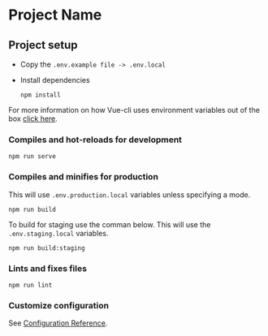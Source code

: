 # Project Name

## Project setup
- Copy the `.env.example file -> .env.local`

- Install dependencies
  ```
  npm install
  ```

For more information on how Vue-cli uses environment variables out of the box [click here](https://cli.vuejs.org/guide/mode-and-env.html#environment-variables).

### Compiles and hot-reloads for development
```
npm run serve
```

### Compiles and minifies for production
This will use `.env.production.local` variables unless specifying a mode.
```
npm run build
```

To build for staging use the comman below. This will use the `.env.staging.local` variables.
```
npm run build:staging
```

### Lints and fixes files
```
npm run lint
```

### Customize configuration
See [Configuration Reference](https://cli.vuejs.org/config/).
